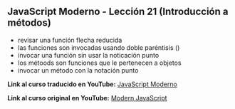 ## JavaScript Moderno - Lección 21 (Introducción a métodos)

* revisar una función flecha reducida
* las funciones son invocadas usando doble paréntisis ()
* invocar una función sin usar la noticación punto
* los métoods son funciones que le pertenecen a objetos 
* invocar un método con la notación  punto 

**Link al curso traducido en YouTube:** [JavaScript Moderno](https://www.youtube.com/channel/UCuSHTq2yiCY5QBNoEXv8JpA/)

**Link al curso original en YouTube:** [Modern JavaScript](https://www.youtube.com/playlist?list=PL4cUxeGkcC9haFPT7J25Q9GRB_ZkFrQAc)
